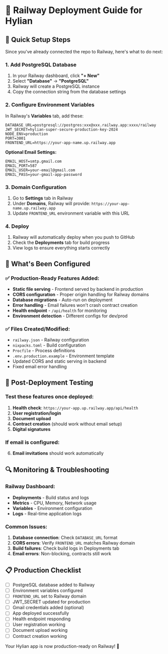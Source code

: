 # 🚂 Railway Deployment Guide for Hylian

## 🎯 Quick Setup Steps

Since you've already connected the repo to Railway, here's what to do next:

### 1. Add PostgreSQL Database
1. In your Railway dashboard, click **"+ New"**
2. Select **"Database"** → **"PostgreSQL"**
3. Railway will create a PostgreSQL instance
4. Copy the connection string from the database settings

### 2. Configure Environment Variables
In Railway's **Variables** tab, add these:

```env
DATABASE_URL=postgresql://postgres:xxx@xxx.railway.app:xxxx/railway
JWT_SECRET=hylian-super-secure-production-key-2024
NODE_ENV=production
PORT=3001
FRONTEND_URL=https://your-app-name.up.railway.app
```

**Optional Email Settings:**
```env
EMAIL_HOST=smtp.gmail.com
EMAIL_PORT=587
EMAIL_USER=your-email@gmail.com
EMAIL_PASS=your-gmail-app-password
```

### 3. Domain Configuration
1. Go to **Settings** tab in Railway
2. Under **Domains**, Railway will provide: `https://your-app-name.up.railway.app`
3. Update `FRONTEND_URL` environment variable with this URL

### 4. Deploy
1. Railway will automatically deploy when you push to GitHub
2. Check the **Deployments** tab for build progress
3. View logs to ensure everything starts correctly

## 🔧 What's Been Configured

### ✅ **Production-Ready Features Added:**
- **Static file serving** - Frontend served by backend in production
- **CORS configuration** - Proper origin handling for Railway domains
- **Database migrations** - Auto-run on deployment
- **Error handling** - Email failures won't crash contract creation
- **Health endpoint** - `/api/health` for monitoring
- **Environment detection** - Different configs for dev/prod

### ✅ **Files Created/Modified:**
- `railway.json` - Railway configuration
- `nixpacks.toml` - Build configuration  
- `Procfile` - Process definitions
- `.env.production.example` - Environment template
- Updated CORS and static serving in backend
- Fixed email error handling

## 🚀 Post-Deployment Testing

### Test these features once deployed:
1. **Health check**: `https://your-app.up.railway.app/api/health`
2. **User registration/login**
3. **Document upload**
4. **Contract creation** (should work without email setup)
5. **Digital signatures**

### If email is configured:
6. **Email invitations** should work automatically

## 🔍 Monitoring & Troubleshooting

### Railway Dashboard:
- **Deployments** - Build status and logs
- **Metrics** - CPU, Memory, Network usage  
- **Variables** - Environment configuration
- **Logs** - Real-time application logs

### Common Issues:
1. **Database connection**: Check `DATABASE_URL` format
2. **CORS errors**: Verify `FRONTEND_URL` matches Railway domain
3. **Build failures**: Check build logs in Deployments tab
4. **Email errors**: Non-blocking, contracts still work

## 📋 Production Checklist

- [ ] PostgreSQL database added to Railway
- [ ] Environment variables configured
- [ ] `FRONTEND_URL` set to Railway domain
- [ ] JWT_SECRET updated for production
- [ ] Gmail credentials added (optional)
- [ ] App deployed successfully
- [ ] Health endpoint responding
- [ ] User registration working
- [ ] Document upload working
- [ ] Contract creation working

Your Hylian app is now production-ready on Railway! 🎉